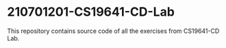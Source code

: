 # 210701201-CS19641-CD-Lab
This repository contains source code of all the exercises from CS19641-CD Lab.
